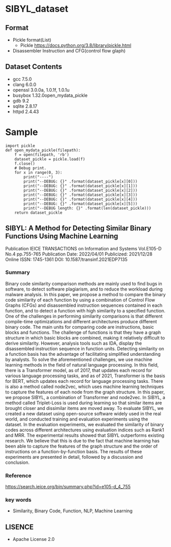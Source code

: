 # SIBYL_dataset

## Format
- Pickle format(List)
  - Pickle https://docs.python.org/3.8/library/pickle.html
- Disassembler Instruction and CFG(control flow glaph)

## Dataset Contents
- gcc  7.5.0
- clang 6.0.0
- openssl 3.0.0a, 1.0.1f, 1.0.1u
- busybox 1.32.0open_mydata_pickle
- gdb 9.2
- sqlite 2.8.17
- httpd 2.4.43

# Sample
```
import pickle
def open_mydata_pickle(filepath):
    f = open(filepath, 'rb')
    dataset_pickle = pickle.load(f)
    f.close()
    # Debug print.
    for x in range(0, 3):
        print("----")
        print("--DEBUG: {}" .format(dataset_pickle[x][0]))
        print("--DEBUG: {}" .format(dataset_pickle[x][1]))
        print("--DEBUG: {}" .format(dataset_pickle[x][2]))
        print("--DEBUG: {}" .format(dataset_pickle[x][3]))
        print("--DEBUG: {}" .format(dataset_pickle[x][4]))
        print("--DEBUG: {}" .format(dataset_pickle[x][5]))
        print("--DEBUG length: {}" .format(len(dataset_pickle)))
    return dataset_pickle
```

## SIBYL: A Method for Detecting Similar Binary Functions Using Machine Learning
Publication
IEICE TRANSACTIONS on Information and Systems   Vol.E105-D    No.4    pp.755-765
Publication Date: 2022/04/01
Publicized: 2021/12/28
Online ISSN: 1745-1361
DOI: 10.1587/transinf.2021EDP7135

### Summary
Binary code similarity comparison methods are mainly used to find bugs in software, to detect software plagiarism, and to reduce the workload during malware analysis. In this paper, we propose a method to compare the binary code similarity of each function by using a combination of Control Flow Graphs (CFGs) and disassembled instruction sequences contained in each function, and to detect a function with high similarity to a specified function. One of the challenges in performing similarity comparisons is that different compile-time optimizations and different architectures produce different binary code. The main units for comparing code are instructions, basic blocks and functions. The challenge of functions is that they have a graph structure in which basic blocks are combined, making it relatively difficult to derive similarity. However, analysis tools such as IDA, display the disassembled instruction sequence in function units. Detecting similarity on a function basis has the advantage of facilitating simplified understanding by analysts. To solve the aforementioned challenges, we use machine learning methods in the field of natural language processing. In this field, there is a Transformer model, as of 2017, that updates each record for various language processing tasks, and as of 2021, Transformer is the basis for BERT, which updates each record for language processing tasks. There is also a method called node2vec, which uses machine learning techniques to capture the features of each node from the graph structure. In this paper, we propose SIBYL, a combination of Transformer and node2vec. In SIBYL, a method called Triplet-Loss is used during learning so that similar items are brought closer and dissimilar items are moved away. To evaluate SIBYL, we created a new dataset using open-source software widely used in the real world, and conducted training and evaluation experiments using the dataset. In the evaluation experiments, we evaluated the similarity of binary codes across different architectures using evaluation indices such as Rank1 and MRR. The experimental results showed that SIBYL outperforms existing research. We believe that this is due to the fact that machine learning has been able to capture the features of the graph structure and the order of instructions on a function-by-function basis. The results of these experiments are presented in detail, followed by a discussion and conclusion.

### Reference
https://search.ieice.org/bin/summary.php?id=e105-d_4_755

### key words
 - Similarity, Binary Code, Function, NLP, Machine Learning

## LISENCE
* Apache License 2.0

